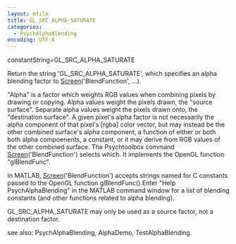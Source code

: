 ```yaml
---
layout: mfile
title: GL_SRC_ALPHA_SATURATE
categories:
  - PsychAlphaBlending
encoding: UTF-8
---
```


constantString=GL\_SRC\_ALPHA\_SATURATE

Return the string 'GL\_SRC\_ALPHA\_SATURATE', which specifies an alpha
blending factor to [Screen](/docs/Screen)('BlendFunction', ...).

"Alpha" is a factor which weights RGB values when combining pixels by
drawing or copying.  Alpha values weight the pixels drawn, the "source
surface".   Separate alpha values weight the pixels drawn onto, the
"destination surface".   A given pixel's alpha factor is not necessarily
the alpha component of that pixel's [rgba] color vector, but may instead
be the other combined surface's alpha component, a function of either or
both both alpha compoenents, a constant, or it may derive from RGB values
of the other combined surface.  The Psychtoolbox command
[Screen](/docs/Screen)('BlendFunction') selects which. It implements the OpenGL function
"glBlendFunc".

In MATLAB, [Screen](/docs/Screen)('BlendFunction') accepts strings named for C constants
passed to the OpenGL function glBlendFunc().Enter "Help
PsychAlphaBlending" in the MATLAB command window for a list of blending
constants (and other functions related to alpha blending).

GL\_SRC\_ALPHA\_SATURATE may only be used as a source factor, not a
destination factor.

see also: PsychAlphaBlending, AlphaDemo, TestAlphaBlending.